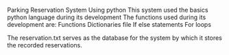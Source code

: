 Parking Reservation System Using python
This system used the basics python language during its development
The functions used during its development are:
Functions
Dictionaries
file
If else statements
For loops

The reservation.txt serves as the database for the system by which it stores the recorded reservations.
